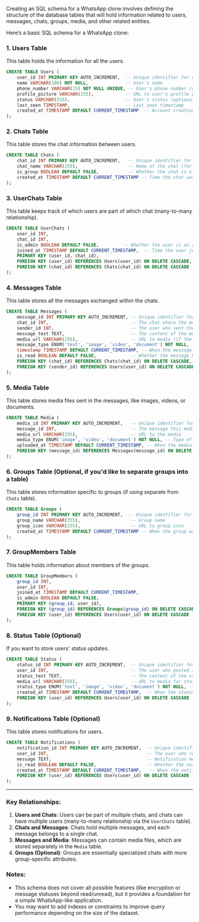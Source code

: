 Creating an SQL schema for a WhatsApp clone involves defining the structure of the database tables that will hold information related to users, messages, chats, groups, media, and other related entities.

Here’s a basic SQL schema for a WhatsApp clone:

### 1. **Users Table**
This table holds the information for all the users.

```sql
CREATE TABLE Users (
    user_id INT PRIMARY KEY AUTO_INCREMENT,  -- Unique identifier for each user
    name VARCHAR(100) NOT NULL,              -- User's name
    phone_number VARCHAR(15) NOT NULL UNIQUE, -- User's phone number (unique)
    profile_picture VARCHAR(255),            -- URL to user's profile picture
    status VARCHAR(255),                     -- User's status (optional)
    last_seen TIMESTAMP,                     -- Last seen timestamp
    created_at TIMESTAMP DEFAULT CURRENT_TIMESTAMP  -- Account creation timestamp
);
```

### 2. **Chats Table**
This table stores the chat information between users.

```sql
CREATE TABLE Chats (
    chat_id INT PRIMARY KEY AUTO_INCREMENT,   -- Unique identifier for each chat
    chat_name VARCHAR(255),                   -- Name of the chat (for group chats)
    is_group BOOLEAN DEFAULT FALSE,           -- Whether the chat is a group chat
    created_at TIMESTAMP DEFAULT CURRENT_TIMESTAMP -- Time the chat was created
);
```

### 3. **UserChats Table**
This table keeps track of which users are part of which chat (many-to-many relationship).

```sql
CREATE TABLE UserChats (
    user_id INT,
    chat_id INT,
    is_admin BOOLEAN DEFAULT FALSE,         -- Whether the user is an admin of the group
    joined_at TIMESTAMP DEFAULT CURRENT_TIMESTAMP,  -- Time the user joined the chat
    PRIMARY KEY (user_id, chat_id),
    FOREIGN KEY (user_id) REFERENCES Users(user_id) ON DELETE CASCADE,
    FOREIGN KEY (chat_id) REFERENCES Chats(chat_id) ON DELETE CASCADE
);
```

### 4. **Messages Table**
This table stores all the messages exchanged within the chats.

```sql
CREATE TABLE Messages (
    message_id INT PRIMARY KEY AUTO_INCREMENT, -- Unique identifier for each message
    chat_id INT,                               -- The chat where the message was sent
    sender_id INT,                             -- The user who sent the message
    message_text TEXT,                         -- The content of the message
    media_url VARCHAR(255),                    -- URL to media (if the message contains media)
    message_type ENUM('text', 'image', 'video', 'document') NOT NULL,  -- Message type
    timestamp TIMESTAMP DEFAULT CURRENT_TIMESTAMP, -- When the message was sent
    is_read BOOLEAN DEFAULT FALSE,             -- Whether the message has been read by the recipient
    FOREIGN KEY (chat_id) REFERENCES Chats(chat_id) ON DELETE CASCADE,
    FOREIGN KEY (sender_id) REFERENCES Users(user_id) ON DELETE CASCADE
);
```

### 5. **Media Table**
This table stores media files sent in the messages, like images, videos, or documents.

```sql
CREATE TABLE Media (
    media_id INT PRIMARY KEY AUTO_INCREMENT,   -- Unique identifier for the media
    message_id INT,                            -- The message this media is attached to
    media_url VARCHAR(255),                    -- URL to the media
    media_type ENUM('image', 'video', 'document') NOT NULL, -- Type of media
    uploaded_at TIMESTAMP DEFAULT CURRENT_TIMESTAMP, -- When the media was uploaded
    FOREIGN KEY (message_id) REFERENCES Messages(message_id) ON DELETE CASCADE
);
```

### 6. **Groups Table** (Optional, if you'd like to separate groups into a table)
This table stores information specific to groups (if using separate from `Chats` table).

```sql
CREATE TABLE Groups (
    group_id INT PRIMARY KEY AUTO_INCREMENT,  -- Unique identifier for each group
    group_name VARCHAR(255),                   -- Group name
    group_icon VARCHAR(255),                   -- URL to group icon
    created_at TIMESTAMP DEFAULT CURRENT_TIMESTAMP -- When the group was created
);
```

### 7. **GroupMembers Table**
This table holds information about members of the groups.

```sql
CREATE TABLE GroupMembers (
    group_id INT,
    user_id INT,
    joined_at TIMESTAMP DEFAULT CURRENT_TIMESTAMP,
    is_admin BOOLEAN DEFAULT FALSE,
    PRIMARY KEY (group_id, user_id),
    FOREIGN KEY (group_id) REFERENCES Groups(group_id) ON DELETE CASCADE,
    FOREIGN KEY (user_id) REFERENCES Users(user_id) ON DELETE CASCADE
);
```

### 8. **Status Table** (Optional)
If you want to store users' status updates.

```sql
CREATE TABLE Status (
    status_id INT PRIMARY KEY AUTO_INCREMENT,  -- Unique identifier for each status
    user_id INT,                               -- The user who posted the status
    status_text TEXT,                          -- The content of the status
    media_url VARCHAR(255),                    -- URL to media for status (optional)
    status_type ENUM('text', 'image', 'video', 'document') NOT NULL, -- Type of status
    created_at TIMESTAMP DEFAULT CURRENT_TIMESTAMP,  -- When the status was posted
    FOREIGN KEY (user_id) REFERENCES Users(user_id) ON DELETE CASCADE
);
```

### 9. **Notifications Table** (Optional)
This table stores notifications for users.

```sql
CREATE TABLE Notifications (
    notification_id INT PRIMARY KEY AUTO_INCREMENT,  -- Unique identifier for each notification
    user_id INT,                                     -- The user who receives the notification
    message TEXT,                                    -- Notification message
    is_read BOOLEAN DEFAULT FALSE,                   -- Whether the notification has been read
    created_at TIMESTAMP DEFAULT CURRENT_TIMESTAMP,   -- When the notification was created
    FOREIGN KEY (user_id) REFERENCES Users(user_id) ON DELETE CASCADE
);
```

---

### Key Relationships:
1. **Users and Chats**: Users can be part of multiple chats, and chats can have multiple users (many-to-many relationship via the `UserChats` table).
2. **Chats and Messages**: Chats hold multiple messages, and each message belongs to a single chat.
3. **Messages and Media**: Messages can contain media files, which are stored separately in the `Media` table.
4. **Groups (Optional)**: Groups are essentially specialized chats with more group-specific attributes.

### Notes:
- This schema does not cover all possible features (like encryption or message statuses beyond read/unread), but it provides a foundation for a simple WhatsApp-like application.
- You may want to add indexes or constraints to improve query performance depending on the size of the dataset.
